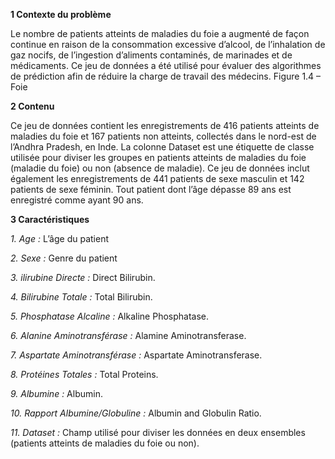 **1 Contexte du problème**

Le nombre de patients atteints de maladies du foie a augmenté de façon continue en raison de la consommation excessive d’alcool, de l’inhalation de gaz nocifs, de l’ingestion d’aliments contaminés, de marinades
et de médicaments. Ce jeu de données a été utilisé pour évaluer des algorithmes de prédiction afin de
réduire la charge de travail des médecins.
Figure 1.4 – Foie

**2 Contenu**

Ce jeu de données contient les enregistrements de 416 patients atteints de maladies du foie et 167
patients non atteints, collectés dans le nord-est de l’Andhra Pradesh, en Inde. La colonne Dataset est
une étiquette de classe utilisée pour diviser les groupes en patients atteints de maladies du foie (maladie
du foie) ou non (absence de maladie). Ce jeu de données inclut également les enregistrements de 441
patients de sexe masculin et 142 patients de sexe féminin. Tout patient dont l’âge dépasse 89 ans est enregistré comme ayant 90 ans.

**3 Caractéristiques**

*1. Age :* L’âge du patient

*2. Sexe :* Genre du patient

*3. ilirubine Directe :* Direct Bilirubin.

*4. Bilirubine Totale :* Total Bilirubin.

*5. Phosphatase Alcaline :* Alkaline Phosphatase.

*6. Alanine Aminotransférase :* Alamine Aminotransferase.

*7. Aspartate Aminotransférase :* Aspartate Aminotransferase.

*8. Protéines Totales :* Total Proteins.

*9. Albumine :* Albumin.

*10. Rapport Albumine/Globuline :* Albumin and Globulin Ratio.

*11. Dataset :* Champ utilisé pour diviser les données en deux ensembles (patients atteints de maladies
du foie ou non).
